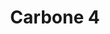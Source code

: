 ---
layout: project
title: Carbone 4
description: Analyser les informations des entreprises pour comprendre leur impact environnemental
season: 8
repository:
website:
image: 8_carbone4.jpg
---